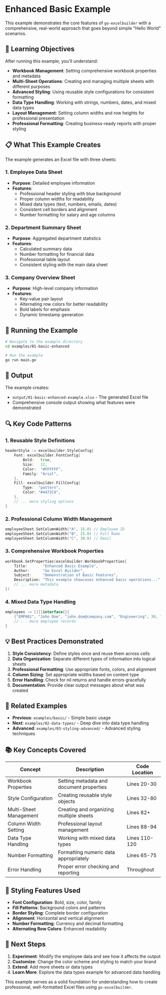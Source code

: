 # Enhanced Basic Example

This example demonstrates the core features of `go-excelbuilder` with a comprehensive, real-world approach that goes beyond simple "Hello World" scenarios.

## 🎯 Learning Objectives

After running this example, you'll understand:

- **Workbook Management**: Setting comprehensive workbook properties and metadata
- **Multi-Sheet Operations**: Creating and managing multiple sheets with different purposes
- **Advanced Styling**: Using reusable style configurations for consistent formatting
- **Data Type Handling**: Working with strings, numbers, dates, and mixed data types
- **Layout Management**: Setting column widths and row heights for professional presentation
- **Professional Formatting**: Creating business-ready reports with proper styling

## 📋 What This Example Creates

The example generates an Excel file with three sheets:

### 1. Employee Data Sheet
- **Purpose**: Detailed employee information
- **Features**: 
  - Professional header styling with blue background
  - Proper column widths for readability
  - Mixed data types (text, numbers, emails, dates)
  - Consistent cell borders and alignment
  - Number formatting for salary and age columns

### 2. Department Summary Sheet
- **Purpose**: Aggregated department statistics
- **Features**:
  - Calculated summary data
  - Number formatting for financial data
  - Professional table layout
  - Consistent styling with the main data sheet

### 3. Company Overview Sheet
- **Purpose**: High-level company information
- **Features**:
  - Key-value pair layout
  - Alternating row colors for better readability
  - Bold labels for emphasis
  - Dynamic timestamp generation

## 🚀 Running the Example

```bash
# Navigate to the example directory
cd examples/01-basic-enhanced

# Run the example
go run main.go
```

## 📁 Output

The example creates:
- `output/01-basic-enhanced-example.xlsx` - The generated Excel file
- Comprehensive console output showing what features were demonstrated

## 🔍 Key Code Patterns

### 1. Reusable Style Definitions

```go
headerStyle := excelbuilder.StyleConfig{
    Font: excelbuilder.FontConfig{
        Bold:   true,
        Size:   12,
        Color:  "#FFFFFF",
        Family: "Arial",
    },
    Fill: excelbuilder.FillConfig{
        Type:  "pattern",
        Color: "#4472C4",
    },
    // ... more styling options
}
```

### 2. Professional Column Width Management

```go
employeeSheet.SetColumnWidth("A", 15.0) // Employee ID
employeeSheet.SetColumnWidth("B", 25.0) // Full Name
employeeSheet.SetColumnWidth("C", 30.0) // Email
```

### 3. Comprehensive Workbook Properties

```go
workbook.SetProperties(excelbuilder.WorkbookProperties{
    Title:       "Enhanced Basic Example",
    Author:      "Go Excel Builder",
    Subject:     "Demonstration of Basic Features",
    Description: "This example showcases enhanced basic operations...",
    // ... more metadata
})
```

### 4. Mixed Data Type Handling

```go
employees := [][]interface{}{
    {"EMP001", "John Doe", "john.doe@company.com", "Engineering", 30, 75000.00, "2022-01-15"},
    // ... more employee records
}
```

## 💡 Best Practices Demonstrated

1. **Style Consistency**: Define styles once and reuse them across cells
2. **Data Organization**: Separate different types of information into logical sheets
3. **Professional Formatting**: Use appropriate fonts, colors, and alignment
4. **Column Sizing**: Set appropriate widths based on content type
5. **Error Handling**: Check for nil returns and handle errors gracefully
6. **Documentation**: Provide clear output messages about what was created

## 🔗 Related Examples

- **Previous**: `examples/basic/` - Simple basic usage
- **Next**: `examples/02-data-types/` - Deep dive into data type handling
- **Advanced**: `examples/03-styling-advanced/` - Advanced styling techniques

## 📚 Key Concepts Covered

| Concept | Description | Code Location |
|---------|-------------|---------------|
| Workbook Properties | Setting metadata and document properties | Lines 20-30 |
| Style Configuration | Creating reusable style objects | Lines 32-80 |
| Multi-Sheet Management | Creating and organizing multiple sheets | Lines 82+ |
| Column Width Setting | Professional layout management | Lines 88-94 |
| Data Type Handling | Working with mixed data types | Lines 110-120 |
| Number Formatting | Formatting numeric data appropriately | Lines 65-75 |
| Error Handling | Proper error checking and reporting | Throughout |

## 🎨 Styling Features Used

- **Font Configuration**: Bold, size, color, family
- **Fill Patterns**: Background colors and patterns
- **Border Styling**: Complete border configuration
- **Alignment**: Horizontal and vertical alignment
- **Number Formatting**: Currency and decimal formatting
- **Alternating Row Colors**: Enhanced readability

## 🚀 Next Steps

1. **Experiment**: Modify the employee data and see how it affects the output
2. **Customize**: Change the color scheme and styling to match your brand
3. **Extend**: Add more sheets or data types
4. **Learn More**: Explore the data types example for advanced data handling

This example serves as a solid foundation for understanding how to create professional, well-formatted Excel files using `go-excelbuilder`.
